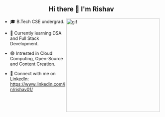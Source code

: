 <h2 align="center">Hi there 👋 I'm Rishav</h2> 

<img align="right" alt="gif" width="300" src="https://cdn.dribbble.com/users/1162077/screenshots/3848914/programmer.gif">

- 🎓 B.Tech CSE undergrad.

- 🌱 Currently learning DSA and Full Stack Development.
   
- 😄 Intrested in Cloud Computing, Open-Source and Content Creation.
  
- 🤝 Connect with me on LinkedIn: https://www.linkedin.com/in/rishav01/
  

